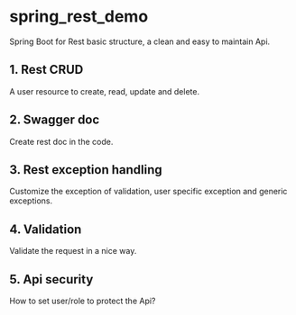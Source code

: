 # spring_rest_demo
Spring Boot for Rest basic structure, a clean and easy to maintain Api.

## 1. Rest CRUD
A user resource to create, read, update and delete.

## 2. Swagger doc
Create rest doc in the code. 

## 3. Rest exception handling
Customize the exception of validation, user specific exception and generic exceptions.

## 4. Validation
Validate the request in a nice way.

## 5. Api security
How to set user/role to protect the Api?
